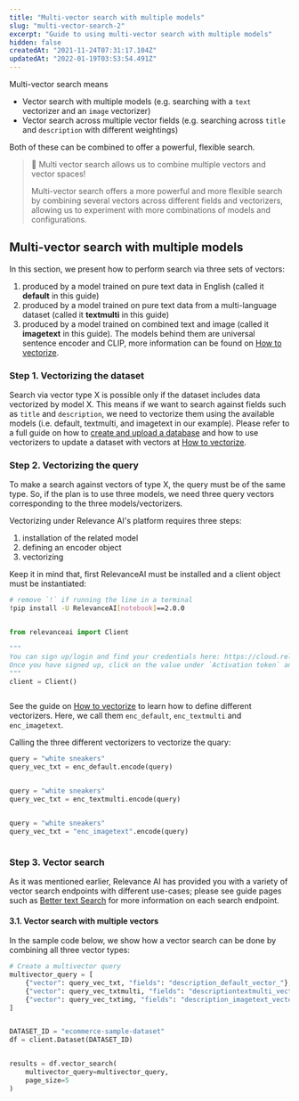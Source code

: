 ```yaml
---
title: "Multi-vector search with multiple models"
slug: "multi-vector-search-2"
excerpt: "Guide to using multi-vector search with multiple models"
hidden: false
createdAt: "2021-11-24T07:31:17.104Z"
updatedAt: "2022-01-19T03:53:54.491Z"
---
```

Multi-vector search means
- Vector search with multiple models (e.g. searching with a `text` vectorizer and an `image` vectorizer)
- Vector search across multiple vector fields (e.g. searching across `title` and `description` with different weightings)

Both of these can be combined to offer a powerful, flexible search.
> 📘 Multi vector search allows us to combine multiple vectors and vector spaces!
>
> Multi-vector search offers a more powerful and more flexible search by combining several vectors across different fields and vectorizers, allowing us to experiment with more combinations of models and configurations.
## Multi-vector search with multiple models

In this section, we present how to perform search via three sets of vectors:
1. produced by a model trained on pure text data in English (called it **default** in this guide)
2. produced by a model trained on pure text data from a multi-language dataset (called it **textmulti** in this guide)
3. produced by a model trained on combined text and image (called it **imagetext** in this guide).
The models behind them are universal sentence encoder and CLIP, more information can be found on [How to vectorize](doc:vectorize-text).

### Step 1. Vectorizing the dataset
Search via vector type X is possible only if the dataset includes data vectorized by model X. This means if we want to search against fields such as `title` and `description`, we need to vectorize them using the available models (i.e. default, textmulti, and imagetext in our example). Please refer to a full guide on how to [create and upload a database](doc:creating-a-dataset) and how to use vectorizers to update a dataset with vectors at [How to vectorize](doc:vectorize-text).

### Step 2. Vectorizing the query
To make a search against vectors of type X, the query must be of the same type. So, if the plan is to use three models, we need three query vectors corresponding to the three models/vectorizers.

Vectorizing under Relevance AI's platform requires three steps:
1. installation of the related model
2. defining an encoder object
3. vectorizing

 Keep it in mind that, first RelevanceAI must be installed and a client object must be instantiated:

```bash Bash
# remove `!` if running the line in a terminal
!pip install -U RelevanceAI[notebook]==2.0.0
```
```bash
```

```python Python (SDK)
from relevanceai import Client

"""
You can sign up/login and find your credentials here: https://cloud.relevance.ai/sdk/api
Once you have signed up, click on the value under `Activation token` and paste it here
"""
client = Client()
```
```python
```

See the guide on [How to vectorize](doc:vectorize-text) to learn how to define different vectorizers. Here, we call them `enc_default`, `enc_textmulti` and `enc_imagetext`.

Calling the three different vectorizers to vectorize the quary:

```python Python (SDK)
query = "white sneakers"
query_vec_txt = enc_default.encode(query)
```
```python
```
```python Python (SDK)
query = "white sneakers"
query_vec_txt = enc_textmulti.encode(query)
```
```python
```
```python Python (SDK)
query = "white sneakers"
query_vec_txt = "enc_imagetext".encode(query)
```
```python
```

### Step 3. Vector search
As it was mentioned earlier, Relevance AI has provided you with a variety of vector search endpoints with different use-cases; please see guide pages such as [Better text Search](https://docs.relevance.ai/docs/better-text-search) for more information on each search endpoint.

#### 3.1. Vector search with multiple vectors
In the sample code below, we show how a vector search can be done by combining all three vector types:

```python Python (SDK)
# Create a multivector query
multivector_query = [
    {"vector": query_vec_txt, "fields": "description_default_vector_"},
    {"vector": query_vec_txtmulti, "fields": "descriptiontextmulti_vector_"},
    {"vector": query_vec_txtimg, "fields": "description_imagetext_vector_"}
]
```
```python
```

```python Python (SDK)
DATASET_ID = "ecommerce-sample-dataset"
df = client.Dataset(DATASET_ID)
```
```python
```

```python Python (SDK)
results = df.vector_search(
    multivector_query=multivector_query,
    page_size=5
)
```
```python
```

